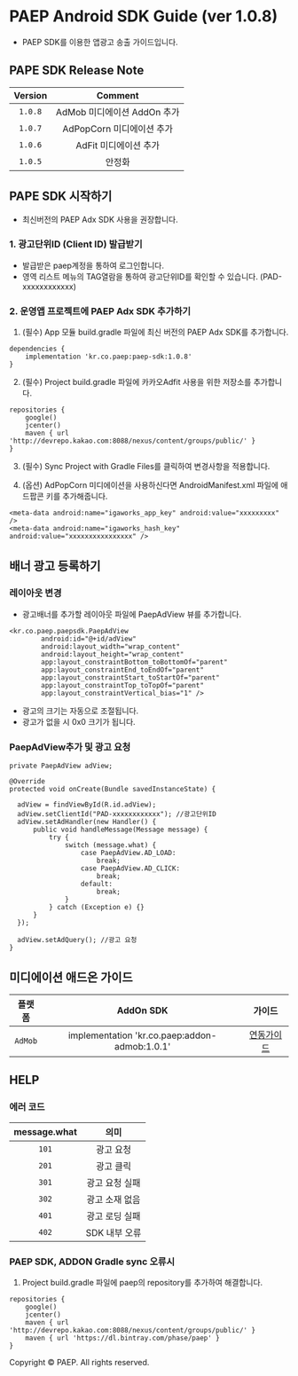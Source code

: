 # PAEP Android SDK Guide (ver 1.0.8)

* PAEP SDK를 이용한 앱광고 송출 가이드입니다.

## PAPE SDK Release Note
| Version | Comment |
|:---:|:---:|
| `1.0.8` | AdMob 미디에이션 AddOn 추가 |
| `1.0.7` | AdPopCorn 미디에이션 추가 |
| `1.0.6` | AdFit 미디에이션 추가 |
| `1.0.5` | 안정화 |

## PAPE SDK 시작하기
* 최신버전의 PAEP Adx SDK 사용을 권장합니다.

### 1. 광고단위ID (Client ID) 발급받기
* 발급받은 paep계정을 통하여 로그인합니다.
* 영역 리스트 메뉴의 TAG열람을 통하여 광고단위ID를 확인할 수 있습니다. (PAD-xxxxxxxxxxxx)

### 2. 운영앱 프로젝트에 PAEP Adx SDK 추가하기
1. (필수) App 모듈 build.gradle 파일에 최신 버전의 PAEP Adx SDK를 추가합니다.
```
dependencies {
    implementation 'kr.co.paep:paep-sdk:1.0.8'
}
```

2. (필수) Project build.gradle 파일에 카카오Adfit 사용을 위한 저장소를 추가합니다.
```
repositories {
    google()
    jcenter()
    maven { url 'http://devrepo.kakao.com:8088/nexus/content/groups/public/' }
}
```

3. (필수) Sync Project with Gradle Files를 클릭하여 변경사항을 적용합니다.

4. (옵션) AdPopCorn 미디에이션을 사용하신다면 AndroidManifest.xml 파일에 애드팝콘 키를 추가해줍니다.
```
<meta-data android:name="igaworks_app_key" android:value="xxxxxxxxx" />
<meta-data android:name="igaworks_hash_key" android:value="xxxxxxxxxxxxxxxx" />
```

## 배너 광고 등록하기
### 레이아웃 변경
* 광고배너를 추가할 레이아웃 파일에 PaepAdView 뷰를 추가합니다.

```
<kr.co.paep.paepsdk.PaepAdView
        android:id="@+id/adView"
        android:layout_width="wrap_content"
        android:layout_height="wrap_content"
        app:layout_constraintBottom_toBottomOf="parent"
        app:layout_constraintEnd_toEndOf="parent"
        app:layout_constraintStart_toStartOf="parent"
        app:layout_constraintTop_toTopOf="parent"
        app:layout_constraintVertical_bias="1" />
```
        
* 광고의 크기는 자동으로 조절됩니다.
* 광고가 없을 시 0x0 크기가 됩니다.

### PaepAdView추가 및 광고 요청

```
private PaepAdView adView;

@Override
protected void onCreate(Bundle savedInstanceState) {

  adView = findViewById(R.id.adView);
  adView.setClientId("PAD-xxxxxxxxxxxx"); //광고단위ID
  adView.setAdHandler(new Handler() {
      public void handleMessage(Message message) {
          try {
              switch (message.what) {
                  case PaepAdView.AD_LOAD:
                      break;
                  case PaepAdView.AD_CLICK:
                      break;
                  default:
                      break;
              }
          } catch (Exception e) {}
      }
  });

  adView.setAdQuery(); //광고 요청
}
```

## 미디에이션 애드온 가이드
| 플랫폼 | AddOn SDK | 가이드 |
|:---:|:---:|:---:|
| `AdMob` | implementation 'kr.co.paep:addon-admob:1.0.1' | [연동가이드](https://github.com/phaserep/paep-android-sdk/blob/master/admob.md) |

## HELP
### 에러 코드
| message.what | 의미 |
|:---:|:---:|
| `101` | 광고 요청 |
| `201` | 광고 클릭 |
| `301` | 광고 요청 실패 |
| `302` | 광고 소재 없음 |
| `401` | 광고 로딩 실패 |
| `402` | SDK 내부 오류 |

### PAEP SDK, ADDON Gradle sync 오류시
1. Project build.gradle 파일에 paep의 repository를 추가하여 해결합니다.
```
repositories {
    google()
    jcenter()
    maven { url 'http://devrepo.kakao.com:8088/nexus/content/groups/public/' }
    maven { url 'https://dl.bintray.com/phase/paep' }
}
```

    
Copyright © PAEP. All rights reserved.
